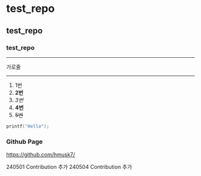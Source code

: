 # test_repo

## test_repo

### test_repo
---

가로줄

***

1. 1번
3. **2번**
4. _3번_
5. __4번__
6. ~~5번~~

>
```C
printf("Hello");
```

### Github Page
<https://github.com/hmusk7/>

240501 Contribution 추가
240504 Contribution 추가
